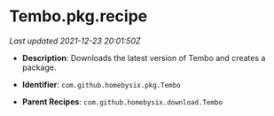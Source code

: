 # Tembo.pkg.recipe

_Last updated 2021-12-23 20:01:50Z_

- **Description**: Downloads the latest version of Tembo and creates a package.

- **Identifier**: `com.github.homebysix.pkg.Tembo`

- **Parent Recipes**: `com.github.homebysix.download.Tembo`
